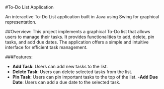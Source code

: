 #To-Do List Application

An interactive To-Do List application built in Java using Swing for graphical representation.

##Overview:
This project implements a graphical To-Do list that allows users to manage their tasks. It provides functionalities to add, delete, pin tasks, and add due dates. The application offers a simple and intuitive interface for efficient task management.

###Features:
- **Add Task**: Users can add new tasks to the list.
- **Delete Task**: Users can delete selected tasks from the list.
- __Pin Task__: Users can pin important tasks to the top of the list.
-__Add Due Date__: Users can add a due date to the selected task.
